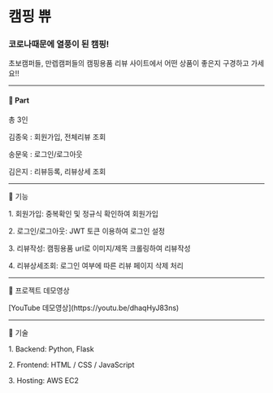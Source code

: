 # 캠핑 쀼
### 코로나때문에 열풍이 된 캠핑! 
초보캠퍼들, 만렙캠퍼들의 캠핑용품 리뷰 사이트에서 어떤 상품이 좋은지 구경하고 가세요!!

***

#### 🤠 Part
<p>총 3인</p>
<p>김종욱 : 회원가입, 전체리뷰 조회</p>
<p>송문욱 : 로그인/로그아웃</p>
<p>김은지 : 리뷰등록, 리뷰상세 조회</p>

***

<p>🚀 기능</p>
<p>1. 회원가입: 중복확인 및 정규식 확인하여 회원가입</p>
<p>2. 로그인/로그아웃: JWT 토큰 이용하여 로그인 설정</p>  
<p>3. 리뷰작성: 캠핑용품 url로 이미지/제목 크롤링하여 리뷰작성</p>
<p>4. 리뷰상세조회: 로그인 여부에 따른 리뷰 페이지 삭제 처리</p>

***

<p>🦄 프로젝트 데모영상</p>
[YouTube 데모영상](https://youtu.be/dhaqHyJ83ns)

***

<p>📕 기술</p>
<p>1. Backend: Python, Flask</p>
<p>2. Frontend: HTML / CSS / JavaScript</p>
<p>3. Hosting: AWS EC2</p>
